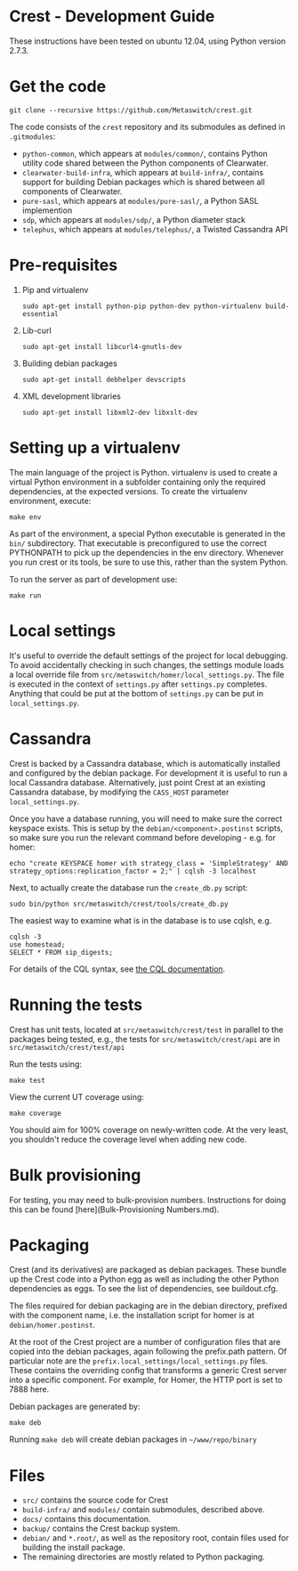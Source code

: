 Crest - Development Guide
===========

These instructions have been tested on ubuntu 12.04, using Python version 2.7.3.

Get the code
============

    git clone --recursive https://github.com/Metaswitch/crest.git

The code consists of the `crest` repository and its submodules as
defined in `.gitmodules`:

* `python-common`, which appears at `modules/common/`, contains Python utility
  code shared between the Python components of Clearwater.
* `clearwater-build-infra`, which appears at `build-infra/`, contains
  support for building Debian packages which is shared between all
  components of Clearwater.
* `pure-sasl`, which appears at `modules/pure-sasl/`, a Python SASL implemention
* `sdp`, which appears at `modules/sdp/`, a Python diameter stack
* `telephus`, which appears at `modules/telephus/`, a Twisted Cassandra API

Pre-requisites
==============
1. Pip and virtualenv

    ```
    sudo apt-get install python-pip python-dev python-virtualenv build-essential
    ```

2. Lib-curl

    ```
    sudo apt-get install libcurl4-gnutls-dev
    ```

3. Building debian packages

    ```
    sudo apt-get install debhelper devscripts
    ```

4. XML development libraries

    ```
    sudo apt-get install libxml2-dev libxslt-dev
    ```

Setting up a virtualenv
=======================

The main language of the project is Python. virtualenv is used to create a
virtual Python environment in a subfolder containing only the required
dependencies, at the expected versions. To create the virtualenv environment, execute:

    make env

As part of the environment, a special Python executable is generated in the
`bin/` subdirectory.  That executable is preconfigured to use the correct
PYTHONPATH to pick up the dependencies in the env directory. Whenever you run
crest or its tools, be sure to use this, rather than the system Python.

To run the server as part of development use:

    make run

Local settings
==============

It's useful to override the default settings of the project for local debugging.
To avoid accidentally checking in such changes, the settings module loads a local
override file from `src/metaswitch/homer/local_settings.py`.  The file is
executed in the context of `settings.py` after `settings.py` completes.  Anything
that could be put at the bottom of `settings.py` can be put in `local_settings.py`.

Cassandra
=========

Crest is backed by a Cassandra database, which is automatically installed and configured
by the debian package. For development it is useful to run a local Cassandra database.
Alternatively, just point Crest at an existing Cassandra database, by modifying the
`CASS_HOST` parameter `local_settings.py`.

Once you have a database running, you will need to make sure the correct keyspace exists.
This is setup by the `debian/<component>.postinst` scripts, so make sure you run the relevant
command before developing - e.g. for homer:

    echo "create KEYSPACE homer with strategy_class = 'SimpleStrategy' AND strategy_options:replication_factor = 2;" | cqlsh -3 localhost

Next, to actually create the database run the `create_db.py` script:

    sudo bin/python src/metaswitch/crest/tools/create_db.py

The easiest way to examine what is in the database is to use cqlsh, e.g.

    cqlsh -3
    use homestead;
    SELECT * FROM sip_digests;

For details of the CQL syntax, see [the CQL documentation](http://cassandra.apache.org/doc/cql3/CQL.html).

Running the tests
=================

Crest has unit tests, located at `src/metaswitch/crest/test` in parallel to the packages
being tested, e.g., the tests for `src/metaswitch/crest/api` are in `src/metaswitch/crest/test/api`

Run the tests using:

    make test

View the current UT coverage using:

    make coverage

You should aim for 100% coverage on newly-written code. At the very
least, you shouldn't reduce the coverage level when adding new code.

Bulk provisioning
=================

For testing, you may need to bulk-provision numbers. Instructions for doing this
can be found [here](Bulk-Provisioning Numbers.md).

Packaging
=========

Crest (and its derivatives) are packaged as debian packages. These bundle up the Crest
code into a Python egg as well as including the other Python dependencies as eggs. To see
the list of dependencies, see buildout.cfg.

The files required for debian packaging are in the debian directory, prefixed with the component
name, i.e. the installation script for homer is at `debian/homer.postinst`.

At the root of the Crest project are a number of configuration files that are copied into
the debian packages, again following the prefix.path pattern. Of particular note are the
`prefix.local_settings/local_settings.py` files. These contains the overriding config
that transforms a generic Crest server into a specific component. For example, for Homer,
the HTTP port is set to 7888 here.

Debian packages are generated by:

    make deb

Running `make deb` will create debian packages in `~/www/repo/binary`

Files
=====

* `src/` contains the source code for Crest
* `build-infra/` and `modules/` contain submodules, described above.
* `docs/` contains this documentation.
* `backup/` contains the Crest backup system.
* `debian/` and `*.root/`, as well as the repository root, contain files
  used for building the install package.
* The remaining directories are mostly related to Python packaging.


